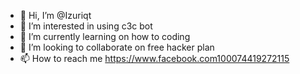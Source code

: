 - 👋 Hi, I’m @Izuriqt
- 👀 I’m interested in using c3c bot
- 🌱 I’m currently learning on how to coding
- 💞️ I’m looking to collaborate on free hacker plan 
- 📫 How to reach me https://www.facebook.com100074419272115


<!---
Izuriqt/Izuriqt is a ✨ special ✨ repository because its `README.md` (this file) appears on your GitHub profile.
You can click the Preview link to take a look at your changes.
--->
